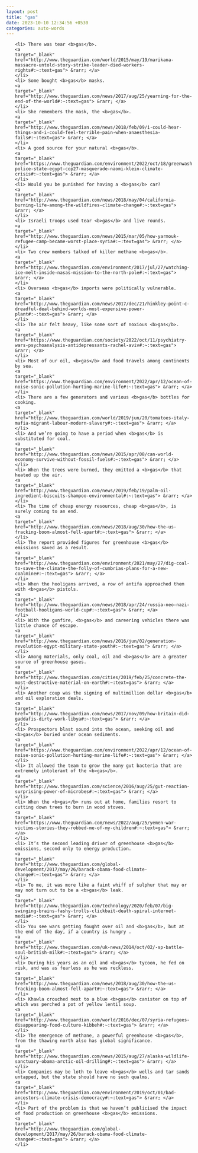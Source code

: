 ```yaml
---
layout: post
title: "gas"
date: 2023-10-10 12:34:56 +0530
categories: auto-words
---
```

<ol>

    <li> There was tear <b>gas</b>.
    <a 
    target="_blank" 
    href="http://www.theguardian.com/world/2015/may/19/marikana-massacre-untold-story-strike-leader-died-workers-rights#:~:text=gas"> &rarr; </a>
    </li>
    <li> Some bought <b>gas</b> masks.
    <a 
    target="_blank" 
    href="http://www.theguardian.com/news/2017/aug/25/yearning-for-the-end-of-the-world#:~:text=gas"> &rarr; </a>
    </li>
    <li> She remembers the mask, the <b>gas</b>.
    <a 
    target="_blank" 
    href="http://www.theguardian.com/news/2018/feb/09/i-could-hear-things-and-i-could-feel-terrible-pain-when-anaesthesia-fails#:~:text=gas"> &rarr; </a>
    </li>
    <li> A good source for your natural <b>gas</b>.
    <a 
    target="_blank" 
    href="https://www.theguardian.com/environment/2022/oct/18/greenwashing-police-state-egypt-cop27-masquerade-naomi-klein-climate-crisis#:~:text=gas"> &rarr; </a>
    </li>
    <li> Would you be punished for having a <b>gas</b> car?
    <a 
    target="_blank" 
    href="http://www.theguardian.com/news/2018/may/04/california-burning-life-among-the-wildfires-climate-change#:~:text=gas"> &rarr; </a>
    </li>
    <li> Israeli troops used tear <b>gas</b> and live rounds.
    <a 
    target="_blank" 
    href="http://www.theguardian.com/news/2015/mar/05/how-yarmouk-refugee-camp-became-worst-place-syria#:~:text=gas"> &rarr; </a>
    </li>
    <li> Two crew members talked of killer methane <b>gas</b>.
    <a 
    target="_blank" 
    href="http://www.theguardian.com/environment/2017/jul/27/watching-ice-melt-inside-nasas-mission-to-the-north-pole#:~:text=gas"> &rarr; </a>
    </li>
    <li> Overseas <b>gas</b> imports were politically vulnerable.
    <a 
    target="_blank" 
    href="http://www.theguardian.com/news/2017/dec/21/hinkley-point-c-dreadful-deal-behind-worlds-most-expensive-power-plant#:~:text=gas"> &rarr; </a>
    </li>
    <li> The air felt heavy, like some sort of noxious <b>gas</b>.
    <a 
    target="_blank" 
    href="https://www.theguardian.com/society/2022/oct/11/psychiatry-wars-psychoanalysis-antidepressants-rachel-aviv#:~:text=gas"> &rarr; </a>
    </li>
    <li> Most of our oil, <b>gas</b> and food travels among continents by sea.
    <a 
    target="_blank" 
    href="https://www.theguardian.com/environment/2022/apr/12/ocean-of-noise-sonic-pollution-hurting-marine-life#:~:text=gas"> &rarr; </a>
    </li>
    <li> There are a few generators and various <b>gas</b> bottles for cooking.
    <a 
    target="_blank" 
    href="http://www.theguardian.com/world/2019/jun/20/tomatoes-italy-mafia-migrant-labour-modern-slavery#:~:text=gas"> &rarr; </a>
    </li>
    <li> And we’re going to have a period when <b>gas</b> is substituted for coal.
    <a 
    target="_blank" 
    href="http://www.theguardian.com/news/2015/apr/08/can-world-economy-survive-without-fossil-fuels#:~:text=gas"> &rarr; </a>
    </li>
    <li> When the trees were burned, they emitted a <b>gas</b> that heated up the air.
    <a 
    target="_blank" 
    href="http://www.theguardian.com/news/2019/feb/19/palm-oil-ingredient-biscuits-shampoo-environmental#:~:text=gas"> &rarr; </a>
    </li>
    <li> The time of cheap energy resources, cheap <b>gas</b>, is surely coming to an end.
    <a 
    target="_blank" 
    href="http://www.theguardian.com/news/2018/aug/30/how-the-us-fracking-boom-almost-fell-apart#:~:text=gas"> &rarr; </a>
    </li>
    <li> The report provided figures for greenhouse <b>gas</b> emissions saved as a result.
    <a 
    target="_blank" 
    href="http://www.theguardian.com/environment/2021/may/27/dig-coal-to-save-the-climate-the-folly-of-cumbrias-plans-for-a-new-coalmine#:~:text=gas"> &rarr; </a>
    </li>
    <li> When the hooligans arrived, a row of antifa approached them with <b>gas</b> pistols.
    <a 
    target="_blank" 
    href="http://www.theguardian.com/news/2018/apr/24/russia-neo-nazi-football-hooligans-world-cup#:~:text=gas"> &rarr; </a>
    </li>
    <li> With the gunfire, <b>gas</b> and careering vehicles there was little chance of escape.
    <a 
    target="_blank" 
    href="http://www.theguardian.com/news/2016/jun/02/generation-revolution-egypt-military-state-youth#:~:text=gas"> &rarr; </a>
    </li>
    <li> Among materials, only coal, oil and <b>gas</b> are a greater source of greenhouse gases.
    <a 
    target="_blank" 
    href="http://www.theguardian.com/cities/2019/feb/25/concrete-the-most-destructive-material-on-earth#:~:text=gas"> &rarr; </a>
    </li>
    <li> Another coup was the signing of multimillion dollar <b>gas</b> and oil exploration deals.
    <a 
    target="_blank" 
    href="http://www.theguardian.com/news/2017/nov/09/how-britain-did-gaddafis-dirty-work-libya#:~:text=gas"> &rarr; </a>
    </li>
    <li> Prospectors blast sound into the ocean, seeking oil and <b>gas</b> buried under ocean sediments.
    <a 
    target="_blank" 
    href="https://www.theguardian.com/environment/2022/apr/12/ocean-of-noise-sonic-pollution-hurting-marine-life#:~:text=gas"> &rarr; </a>
    </li>
    <li> It allowed the team to grow the many gut bacteria that are extremely intolerant of the <b>gas</b>.
    <a 
    target="_blank" 
    href="http://www.theguardian.com/science/2016/aug/25/gut-reaction-surprising-power-of-microbes#:~:text=gas"> &rarr; </a>
    </li>
    <li> When the <b>gas</b> runs out at home, families resort to cutting down trees to burn in wood stoves.
    <a 
    target="_blank" 
    href="https://www.theguardian.com/news/2022/aug/25/yemen-war-victims-stories-they-robbed-me-of-my-children#:~:text=gas"> &rarr; </a>
    </li>
    <li> It’s the second leading driver of greenhouse <b>gas</b> emissions, second only to energy production.
    <a 
    target="_blank" 
    href="http://www.theguardian.com/global-development/2017/may/26/barack-obama-food-climate-change#:~:text=gas"> &rarr; </a>
    </li>
    <li> To me, it was more like a faint whiff of sulphur that may or may not turn out to be a <b>gas</b> leak.
    <a 
    target="_blank" 
    href="http://www.theguardian.com/technology/2020/feb/07/big-swinging-brains-fashy-trolls-clickbait-death-spiral-internet-media#:~:text=gas"> &rarr; </a>
    </li>
    <li> You see wars getting fought over oil and <b>gas</b>, but at the end of the day, if a country is hungry .
    <a 
    target="_blank" 
    href="http://www.theguardian.com/uk-news/2014/oct/02/-sp-battle-soul-british-milk#:~:text=gas"> &rarr; </a>
    </li>
    <li> During his years as an oil and <b>gas</b> tycoon, he fed on risk, and was as fearless as he was reckless.
    <a 
    target="_blank" 
    href="http://www.theguardian.com/news/2018/aug/30/how-the-us-fracking-boom-almost-fell-apart#:~:text=gas"> &rarr; </a>
    </li>
    <li> Khawla crouched next to a blue <b>gas</b> canister on top of which was perched a pot of yellow lentil soup.
    <a 
    target="_blank" 
    href="http://www.theguardian.com/world/2016/dec/07/syria-refugees-disappearing-food-culture-kibbeh#:~:text=gas"> &rarr; </a>
    </li>
    <li> The emergence of methane, a powerful greenhouse <b>gas</b>, from the thawing north also has global significance.
    <a 
    target="_blank" 
    href="http://www.theguardian.com/news/2015/aug/27/alaska-wildlife-sanctuary-obama-arctic-oil-drilling#:~:text=gas"> &rarr; </a>
    </li>
    <li> Companies may be loth to leave <b>gas</b> wells and tar sands untapped, but the state should have no such qualms.
    <a 
    target="_blank" 
    href="http://www.theguardian.com/environment/2019/oct/01/bad-ancestors-climate-crisis-democracy#:~:text=gas"> &rarr; </a>
    </li>
    <li> Part of the problem is that we haven’t publicised the impact of food production on greenhouse <b>gas</b> emissions.
    <a 
    target="_blank" 
    href="http://www.theguardian.com/global-development/2017/may/26/barack-obama-food-climate-change#:~:text=gas"> &rarr; </a>
    </li>